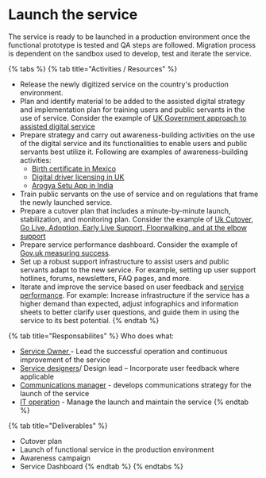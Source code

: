 # Launch the service

The service is ready to be launched in a production environment once the functional prototype is tested and QA steps are followed. Migration process is dependent on the sandbox used to develop, test and iterate the service.&#x20;

{% tabs %}
{% tab title="Activities / Resources" %}
* Release the newly digitized service on the country's production environment.
* Plan and identify material to be added to the assisted digital strategy and implementation plan for training users and public servants in the use of service. Consider the example of [UK Government approach to assisted digital service](https://www.gov.uk/government/publications/government-approach-to-assisted-digital/government-approach-to-assisted-digital)
* Prepare strategy and carry out awareness-building activities on the use of the digital service and its functionalities to enable users and public servants best utilize it. Following are examples of awareness-building activities:&#x20;
  * [Birth certificate in Mexico](https://www.gob.mx/actas)
  * [Digital driver licensing in UK](https://www.gov.uk/government/news/dvla-launches-new-campaign-to-help-move-customers-online)
  * [Arogya Setu App in India](https://www.mygov.in/aarogya-setu-app/)
* Train public servants on the use of service and on regulations that frame the newly launched service.
* Prepare a cutover plan that includes a minute-by-minute launch, stabilization, and monitoring plan. Consider the example of [Uk Cutover, Go Live, Adoption, Early Live Support, Floorwalking, and at the elbow support](https://www.digitalmarketplace.service.gov.uk/g-cloud/services/925766262378996)
* Prepare service performance dashboard. Consider the example of [Gov.uk measuring success](https://www.gov.uk/service-manual/measuring-success).
* Set up a robust support infrastructure to assist users and public servants adapt to the new service. For example, setting up user support hotlines, forums, newsletters, FAQ pages, and more.&#x20;
* Iterate and improve the service based on user feedback and [service performance](https://www.gov.uk/service-manual/measuring-success). For example: Increase infrastructure if the service has a higher demand than expected, adjust infographics and information sheets to better clarify user questions, and guide them in using the service to its best potential.
{% endtab %}

{% tab title="Responsabilites" %}
Who does what:

* [Service Owner ](../../digital-team-composition/user-profiles-taxonomy.md#service-owner)- Lead the successful operation and continuous improvement of the service
* [Service designers](../../digital-team-composition/user-profiles-taxonomy.md#service-designer)/ Design lead – Incorporate user feedback where applicable
* [Communications manager](https://govstack.gitbook.io/implementation-playbook/govstack-implementation-playbook/annex/govstack-user-profiles-taxonomy#communication-manager) - develops communications strategy for the launch of the service
* [IT operation](../../digital-team-composition/user-profiles-taxonomy.md#back-end-developers) - Manage the launch and maintain the service
{% endtab %}

{% tab title="Deliverables" %}
* Cutover plan
* Launch of functional service in the production environment
* Awareness campaign
* Service Dashboard
{% endtab %}
{% endtabs %}
